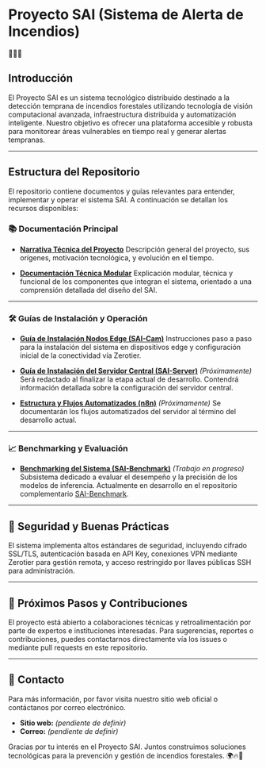 # Proyecto SAI (Sistema de Alerta de Incendios)

🌳🔥🤖

## Introducción

El Proyecto SAI es un sistema tecnológico distribuido destinado a la detección temprana de incendios forestales utilizando tecnología de visión computacional avanzada, infraestructura distribuida y automatización inteligente. Nuestro objetivo es ofrecer una plataforma accesible y robusta para monitorear áreas vulnerables en tiempo real y generar alertas tempranas.

---

## Estructura del Repositorio

El repositorio contiene documentos y guías relevantes para entender, implementar y operar el sistema SAI. A continuación se detallan los recursos disponibles:

### 📚 Documentación Principal

* **[Narrativa Técnica del Proyecto](docs/narrativa.md)**
  Descripción general del proyecto, sus orígenes, motivación tecnológica, y evolución en el tiempo.

* **[Documentación Técnica Modular](docs/documentacion_modular.md)**
  Explicación modular, técnica y funcional de los componentes que integran el sistema, orientado a una comprensión detallada del diseño del SAI.

---

### 🛠️ Guías de Instalación y Operación

* **[Guía de Instalación Nodos Edge (SAI-Cam)](docs/instalacion_sai_cam.md)**
  Instrucciones paso a paso para la instalación del sistema en dispositivos edge y configuración inicial de la conectividad vía Zerotier.

* **[Guía de Instalación del Servidor Central (SAI-Server)](docs/instalacion_servidor.md)** *(Próximamente)*
  Será redactado al finalizar la etapa actual de desarrollo. Contendrá información detallada sobre la configuración del servidor central.

* **[Estructura y Flujos Automatizados (n8n)](docs/estructura_flows_n8n.md)** *(Próximamente)*
  Se documentarán los flujos automatizados del servidor al término del desarrollo actual.

---

### 📈 Benchmarking y Evaluación

* **[Benchmarking del Sistema (SAI-Benchmark)](https://github.com/AlterMundi/sai-benchmark)** *(Trabajo en progreso)*
  Subsistema dedicado a evaluar el desempeño y la precisión de los modelos de inferencia. Actualmente en desarrollo en el repositorio complementario [SAI-Benchmark](https://github.com/AlterMundi/sai-benchmark).

---

## 🔐 Seguridad y Buenas Prácticas

El sistema implementa altos estándares de seguridad, incluyendo cifrado SSL/TLS, autenticación basada en API Key, conexiones VPN mediante Zerotier para gestión remota, y acceso restringido por llaves públicas SSH para administración.

---

## 🚀 Próximos Pasos y Contribuciones

El proyecto está abierto a colaboraciones técnicas y retroalimentación por parte de expertos e instituciones interesadas. Para sugerencias, reportes o contribuciones, puedes contactarnos directamente vía los issues o mediante pull requests en este repositorio.

---

## 📢 Contacto

Para más información, por favor visita nuestro sitio web oficial o contáctanos por correo electrónico.

* **Sitio web:** *(pendiente de definir)*
* **Correo:** *(pendiente de definir)*

Gracias por tu interés en el Proyecto SAI. Juntos construimos soluciones tecnológicas para la prevención y gestión de incendios forestales. 🌍🔥🤝
